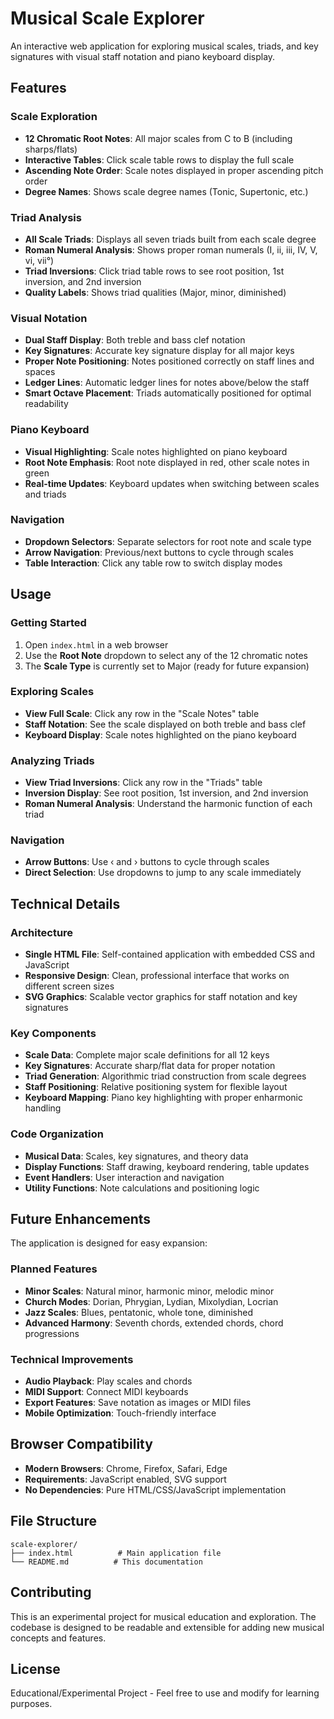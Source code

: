 # Musical Scale Explorer

An interactive web application for exploring musical scales, triads, and key signatures with visual staff notation and piano keyboard display.

## Features

### Scale Exploration
- **12 Chromatic Root Notes**: All major scales from C to B (including sharps/flats)
- **Interactive Tables**: Click scale table rows to display the full scale
- **Ascending Note Order**: Scale notes displayed in proper ascending pitch order
- **Degree Names**: Shows scale degree names (Tonic, Supertonic, etc.)

### Triad Analysis
- **All Scale Triads**: Displays all seven triads built from each scale degree
- **Roman Numeral Analysis**: Shows proper roman numerals (I, ii, iii, IV, V, vi, vii°)
- **Triad Inversions**: Click triad table rows to see root position, 1st inversion, and 2nd inversion
- **Quality Labels**: Shows triad qualities (Major, minor, diminished)

### Visual Notation
- **Dual Staff Display**: Both treble and bass clef notation
- **Key Signatures**: Accurate key signature display for all major keys
- **Proper Note Positioning**: Notes positioned correctly on staff lines and spaces
- **Ledger Lines**: Automatic ledger lines for notes above/below the staff
- **Smart Octave Placement**: Triads automatically positioned for optimal readability

### Piano Keyboard
- **Visual Highlighting**: Scale notes highlighted on piano keyboard
- **Root Note Emphasis**: Root note displayed in red, other scale notes in green
- **Real-time Updates**: Keyboard updates when switching between scales and triads

### Navigation
- **Dropdown Selectors**: Separate selectors for root note and scale type
- **Arrow Navigation**: Previous/next buttons to cycle through scales
- **Table Interaction**: Click any table row to switch display modes

## Usage

### Getting Started
1. Open `index.html` in a web browser
2. Use the **Root Note** dropdown to select any of the 12 chromatic notes
3. The **Scale Type** is currently set to Major (ready for future expansion)

### Exploring Scales
- **View Full Scale**: Click any row in the "Scale Notes" table
- **Staff Notation**: See the scale displayed on both treble and bass clef
- **Keyboard Display**: Scale notes highlighted on the piano keyboard

### Analyzing Triads
- **View Triad Inversions**: Click any row in the "Triads" table
- **Inversion Display**: See root position, 1st inversion, and 2nd inversion
- **Roman Numeral Analysis**: Understand the harmonic function of each triad

### Navigation
- **Arrow Buttons**: Use ‹ and › buttons to cycle through scales
- **Direct Selection**: Use dropdowns to jump to any scale immediately

## Technical Details

### Architecture
- **Single HTML File**: Self-contained application with embedded CSS and JavaScript
- **Responsive Design**: Clean, professional interface that works on different screen sizes
- **SVG Graphics**: Scalable vector graphics for staff notation and key signatures

### Key Components
- **Scale Data**: Complete major scale definitions for all 12 keys
- **Key Signatures**: Accurate sharp/flat data for proper notation
- **Triad Generation**: Algorithmic triad construction from scale degrees
- **Staff Positioning**: Relative positioning system for flexible layout
- **Keyboard Mapping**: Piano key highlighting with proper enharmonic handling

### Code Organization
- **Musical Data**: Scales, key signatures, and theory data
- **Display Functions**: Staff drawing, keyboard rendering, table updates
- **Event Handlers**: User interaction and navigation
- **Utility Functions**: Note calculations and positioning logic

## Future Enhancements

The application is designed for easy expansion:

### Planned Features
- **Minor Scales**: Natural minor, harmonic minor, melodic minor
- **Church Modes**: Dorian, Phrygian, Lydian, Mixolydian, Locrian
- **Jazz Scales**: Blues, pentatonic, whole tone, diminished
- **Advanced Harmony**: Seventh chords, extended chords, chord progressions

### Technical Improvements
- **Audio Playback**: Play scales and chords
- **MIDI Support**: Connect MIDI keyboards
- **Export Features**: Save notation as images or MIDI files
- **Mobile Optimization**: Touch-friendly interface

## Browser Compatibility

- **Modern Browsers**: Chrome, Firefox, Safari, Edge
- **Requirements**: JavaScript enabled, SVG support
- **No Dependencies**: Pure HTML/CSS/JavaScript implementation

## File Structure

```
scale-explorer/
├── index.html          # Main application file
└── README.md          # This documentation
```

## Contributing

This is an experimental project for musical education and exploration. The codebase is designed to be readable and extensible for adding new musical concepts and features.

## License

Educational/Experimental Project - Feel free to use and modify for learning purposes.

